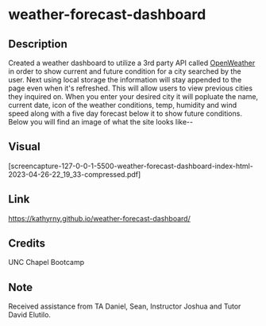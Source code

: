 # weather-forecast-dashboard

## Description

Created a weather dashboard to utilize a 3rd party API called [OpenWeather](#https://openweathermap.org/) in order to show current and future condition for a city searched by the user. Next using local storage the information will stay appended to the page even when it's refreshed. This will allow users to view previous cities they inquired on. When you enter your desired city it will popluate the name, current date, icon of the weather conditions, temp, humidity and wind speed along with a five day forecast below it to show future conditions. Below you will find an image of what the site looks like--

## Visual 

[screencapture-127-0-0-1-5500-weather-forecast-dashboard-index-html-2023-04-26-22_19_33-compressed.pdf]

## Link

https://kathyrny.github.io/weather-forecast-dashboard/

## Credits

UNC Chapel Bootcamp

## Note

Received assistance from TA Daniel, Sean, Instructor Joshua and Tutor David Elutilo.
